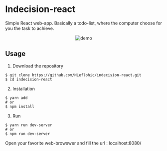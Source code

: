 #  Indecision-react
Simple React web-app.
Basically a todo-list, where the computer choose for you the task to achieve.

<p align="center"><img src="https://media.giphy.com/media/M9O3sH1Ib4E76IlI5c/source.gif" alt="demo"/></p>

## Usage

1) Download the repository

```
$ git clone https://github.com/NLeflohic/indecision-react.git
$ cd indecision-react
```

2) Installation

```
$ yarn add
# or
$ npm install

```

3) Run
```
$ yarn run dev-server
# or
$ npm run dev-server
```
Open your favorite web-browswer and fill the url : localhost:8080/
